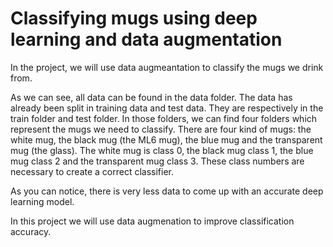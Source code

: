 # Classifying mugs using deep learning and data augmentation

In the project, we will use data augmeantation to classify the mugs we drink from.


As we can see, all data can be found in the data folder. The data has already been split in training data and test data. They are respectively in the train folder and test folder. In those folders, we can find four folders which represent the mugs we need to classify. There are four kind of mugs: the white mug, the black mug (the ML6 mug), the blue mug and the transparent mug (the glass). The white mug is class 0, the black mug class 1, the blue mug class 2 and the transparent mug class 3. These class numbers are necessary to create a correct classifier.


As you can notice, there is very less data to come up with an accurate deep learning model.

In this project we will use data augmenation to improve classification accuracy.